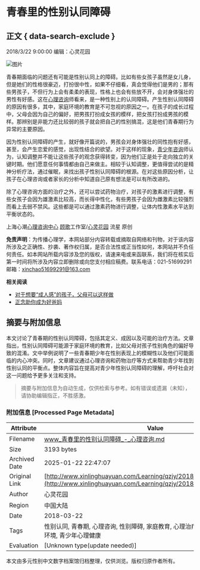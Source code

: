 # 青春里的性别认同障碍

## 正文 { data-search-exclude }


2018/3/22 9:00:00 编辑：心灵花园

![图片](http://www.xinlinghuayuan.com/Learning/UploadFiles_9559/201803/2018032117433296.jpg)

青春期面临的问题还有可能是性别认同上的障碍。比如有些女孩子虽然是女儿身，但是她们的性格很豪迈，打扮很中性，如果不仔细看，真会觉得他们是男的；那有些男孩子，不但行为上会有柔柔的表现，性格上也会有些放不开，会对身体强壮的男性有好感。这在[心理咨询](http://www.xinlinghuayuan.com/)师看来，是一种性别上的认同障碍。产生性别认同障碍的原因有很多，其中，家庭环境的教育是不可忽视的原因之一。在孩子的成长过程中，父母会因为自己的偏好，把男孩打扮成女孩的模样，把女孩打扮成男孩的模样。那辨别是非能力还比较弱的孩子就会把自己的性别搞混，这是他们青春期行为异常的主要原因。

因为性别认同障碍的产生，就好像开篇说的，男孩会对身体强壮的同性抱有好感，甚至，会产生恋爱的感觉，出现性结合的欲望。对于这样的现象，[青少年咨询](http://www.xinlinghuayuan.com/Test/qsn/Index.html)师认为，认知调整并不能让这些孩子的观念获得转变，因为他们正是处于走向独立的关键时期。他们愿意任何事情都由自己来做主。相较于认知调整，更值得尝试的是精神分析疗法，通过催眠，来找出孩子性别认同障碍的根源。在对这些原因分析，让孩子在心理咨询或者家长的分析中知道自己原有想法是可以有所改进的。

除了心理咨询方面的治疗之外，还可以尝试药物治疗，对孩子的激素进行调整，有些女孩子会因为雄激素比较高，而长得中性化，有些男孩子会因为雌激素比较强烈而看上去弱不禁风。这些都是可以通过激素药物进行调整，让体内性激素水平达到平衡状态的。

上海心潮[心理咨询中心](http://www.xinlinghuayuan.com/) [顾歌](http://baike.baidu.com/view/10802066.htm?fr=aladdin)工作室/[心灵花园](http://www.xinlinghuayuan.com/) 流星 原创

**免责声明**：为传播心理学，本网站部分内容转载或摘取自网络和刊物，对于该内容所涉及之正确性、抄袭、著作权归属，是否合法性或正当性如何，本网站并不负任何责任。如本网站所载内容涉及您的版权，请速来电或来函联系，我们将在核实后第一时间将所涉及内容立即删除或向您支付相应稿费。联系电话：021-51699291 邮箱：[xinchao51699291@163.com](mailto:xinchao51699291@163.com)

**相关阅读**

- [对于想要“成人感”的孩子，父母可以这样做](http://www.xinlinghuayuan.com/Learning/qzjy/201803/Learning_20636.html "文章标题：对于想要“成人感”的孩子，父母可以这样做")
- [正念助你成为好爸妈](http://www.xinlinghuayuan.com/Learning/qzjy/201803/Learning_20678.html "文章标题：正念助你成为好爸妈")
<!-- tcd_original_link http://www.xinlinghuayuan.com/Learning/qzjy/201803/Learning_20657.html -->


## 摘要与附加信息

<!-- tcd_abstract -->
本文讨论了青春期的性别认同障碍，包括其定义、成因以及可能的治疗方法。文章指出，性别认同障碍可能源于家庭环境的教育，比如父母对孩子性别角色的偏好导致的混淆。文中举例说明了一些青春期少年在性别表现上的模糊性以及他们可能面临的内心冲突。同时，文章建议通过心理咨询和药物治疗等方式来帮助青少年找到性别认同的平衡点。整体内容旨在提高对青少年性别认同障碍的理解，呼吁社会对这一问题给予更多关注和支持。
<!-- tcd_abstract_end -->

> 摘要与附加信息为自动生成，仅供检索与参考。如有错误或遗漏（未知），请协助编辑指正，不胜感激。

### 附加信息 [Processed Page Metadata]

| Attribute       | Value                                  |
|-----------------|----------------------------------------|
| Filename        | www_青春里的性别认同障碍_-_心理咨询.md                             |
| Size            | 3193 bytes                           |
| Archived Date   | 2025-01-22 22:47:07                             |
| Original Link   | [http://www.xinlinghuayuan.com/Learning/qzjy/201803/Learning_20657.html](http://www.xinlinghuayuan.com/Learning/qzjy/201803/Learning_20657.html)                       |
| Author          | 心灵花园                               |
| Region          | 中国大陆                               |
| Date            | 2018-03-22                                 |
| Tags            | 性别认同, 青春期, 心理咨询, 性别障碍, 家庭教育, 心理治疗, 药物治疗, 情感支持, 社会环境, 青少年心理健康                                 |
| Evaluation            | [Unknown type(update needed)]                                 |
<!-- tcd_table_end -->

本文由多元性别中文数字档案馆归档整理，仅供浏览。版权归原作者所有。

